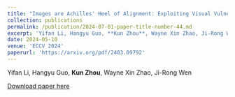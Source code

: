 ```yaml
---
title: "Images are Achilles' Heel of Alignment: Exploiting Visual Vulnerabilities for Jailbreaking Multimodal Large Language Models"
collection: publications
permalink: /publication/2024-07-01-paper-title-number-44.md
excerpt: 'Yifan Li, Hangyu Guo, **Kun Zhou**, Wayne Xin Zhao, Ji-Rong Wen'
date: 2024-05-10
venue: 'ECCV 2024'
paperurl: 'https://arxiv.org/pdf/2403.09792'
---
```

Yifan Li, Hangyu Guo, **Kun Zhou**, Wayne Xin Zhao, Ji-Rong Wen

[Download paper here](https://arxiv.org/pdf/2403.09792)
